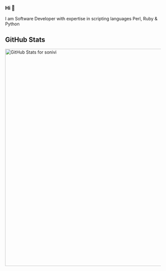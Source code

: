 ### Hi 👋

I am Software Developer with expertise in scripting languages Perl, Ruby & Python

## GitHub Stats



<img src="https://github-readme-stats.vercel.app/api?username=sonivi&show_icons=true&include_all_commits=true&count_private=true&theme=jolly&layout=compact" alt="GitHub Stats for sonivi" width="700">


<!--
**sonivi/sonivi** is a ✨ _special_ ✨ repository because its `README.md` (this file) appears on your GitHub profile.

Here are some ideas to get you started:

- 🔭 I’m currently working on ...
- 🌱 I’m currently learning ...
- 👯 I’m looking to collaborate on ...
- 🤔 I’m looking for help with ...
- 💬 Ask me about ...
- 📫 How to reach me: ...
- 😄 Pronouns: ...
- ⚡ Fun fact: ...
-->
